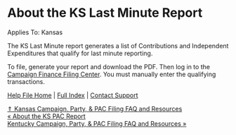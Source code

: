  About the KS Last Minute Report
==========

Applies To: Kansas

The KS Last Minute report generates a list of Contributions and Independent Expenditures that qualify for last minute reporting.

To file, generate your report and download the PDF. Then log in to the [Campaign Finance Filing Center](https://www.kssos.org/elections/campaign_finance/entry.aspx). You must manually enter the qualifying transactions.

[Help File Home](/help/) | [Full Index](/Help-File-Directory/) | [Contact Support](mailto:support@ISPolitical.com)

[⇑ Kansas Campaign, Party, & PAC Filing FAQ and Resources](/Kansas-Campaign-Party-PAC-Filing-FAQ-and-Resources)  
[« About the KS PAC Report](/About-the-KS-PAC-Report)  
[Kentucky Campaign, Party, & PAC Filing FAQ and Resources »](/Kentucky-Campaign-Party-PAC-Filing-FAQ-and-Resources)
